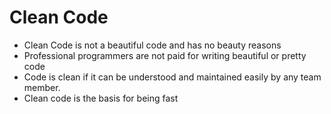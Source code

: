 # Clean Code
- Clean Code is not  a beautiful code and has no beauty reasons
- Professional programmers are not paid for writing beautiful or pretty
code
- Code is clean if it can be understood and maintained easily by any team member.
- Clean code is the basis for being fast
<!--stackedit_data:
eyJoaXN0b3J5IjpbMTQ5MzYzOTcxMF19
-->